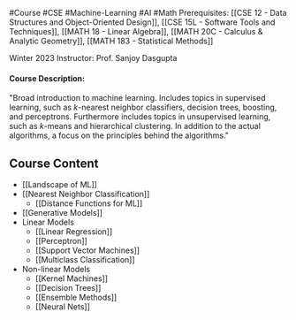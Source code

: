 #Course #CSE #Machine-Learning #AI #Math 
Prerequisites: [[CSE 12 - Data Structures and Object-Oriented Design]], [[CSE 15L - Software Tools and Techniques]], [[MATH 18 - Linear Algebra]], [[MATH 20C - Calculus & Analytic Geometry]], [[MATH 183 - Statistical Methods]]

Winter 2023
Instructor: Prof. Sanjoy Dasgupta

#### Course Description:  
"Broad introduction to machine learning. Includes topics in supervised learning, such as *k*-nearest neighbor classifiers, decision trees, boosting, and perceptrons. Furthermore includes topics in unsupervised learning, such as *k*-means and hierarchical clustering. In addition to the actual algorithms, a focus on the principles behind the algorithms."

## Course Content
- [[Landscape of ML]]
- [[Nearest Neighbor Classification]]
	- [[Distance Functions for ML]]
- [[Generative Models]]
- Linear Models
	- [[Linear Regression]]
	- [[Perceptron]]
	- [[Support Vector Machines]]
	- [[Multiclass Classification]]
- Non-linear Models
	- [[Kernel Machines]]
	- [[Decision Trees]]
	- [[Ensemble Methods]]
	- [[Neural Nets]]